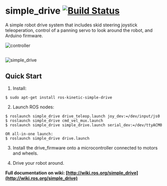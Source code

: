 # simple_drive [![Build Status](http://build.ros.org/buildStatus/icon?job=Kbin_uX64__simple_drive__ubuntu_xenial_amd64__binary)](http://build.ros.org/job/Kbin_uX64__simple_drive__ubuntu_xenial_amd64__binary)

A simple robot drive system that includes skid steering joystick teleoperation, control of a panning servo to look around the robot, and Arduino firmware.

![controller](http://wiki.ros.org/simple_drive?action=AttachFile&do=get&target=Xbox_Controller.png)
##
![simple_drive](http://wiki.ros.org/simple_drive?action=AttachFile&do=get&target=Simple_Drive_Diagram.png)

## Quick Start

1. Install:

```
$ sudo apt-get install ros-kinetic-simple-drive
```

2. Launch ROS nodes:

```
$ roslaunch simple_drive drive_teleop.launch joy_dev:=/dev/input/js0
$ roslaunch simple_drive cmd_vel_mux.launch
$ roslaunch simple_drive simple_drive.launch serial_dev:=/dev/ttyACM0

OR all-in-one launch:
$ roslaunch simple_drive drive.launch
```

3. Install the drive_firmware onto a microcontroller connected to motors and wheels.

4. Drive your robot around.

**Full documentation on wiki: [http://wiki.ros.org/simple_drive](http://wiki.ros.org/simple_drive)**
